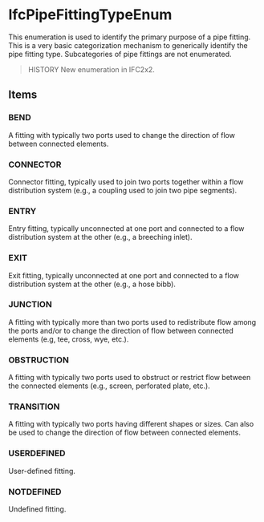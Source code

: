 # IfcPipeFittingTypeEnum

This enumeration is used to identify the primary purpose of a pipe fitting. This is a very basic categorization mechanism to generically identify the pipe fitting type. Subcategories of pipe fittings are not enumerated.

> HISTORY  New enumeration in IFC2x2.

## Items

### BEND
A fitting with typically two ports used to change the direction of flow between connected elements.

### CONNECTOR
Connector fitting, typically used to join two ports together within a flow distribution system (e.g., a coupling used to join two pipe segments).

### ENTRY
Entry fitting, typically unconnected at one port and connected to a flow distribution system at the other (e.g., a breeching inlet).

### EXIT
Exit fitting, typically unconnected at one port and connected to a flow distribution system at the other (e.g., a hose bibb).

### JUNCTION
A fitting with typically more than two ports used to redistribute flow among the ports and/or to change the direction of flow between connected elements (e.g, tee, cross, wye, etc.).

### OBSTRUCTION
A fitting with typically two ports used to obstruct or restrict flow between the connected elements (e.g., screen, perforated plate, etc.).

### TRANSITION
A fitting with typically two ports having different shapes or sizes. Can also be used to change the direction of flow between connected elements.

### USERDEFINED
User-defined fitting.

### NOTDEFINED
Undefined fitting.

